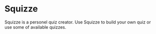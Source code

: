 # Squizze

Squizze is a personel quiz creator.
Use Squizze to build your own quiz or use some of available quizzes.

